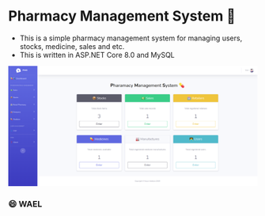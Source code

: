 
# Pharmacy Management System 💊

- This is a simple pharmacy management system for managing users, stocks, medicine, sales and etc.
- This is written in ASP.NET Core 8.0 and MySQL

![demo](doc/demo.png)

  ### 😄 WAEL  
